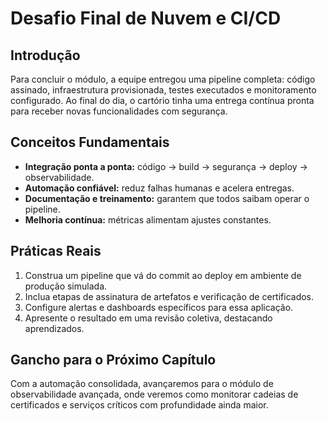 # Desafio Final de Nuvem e CI/CD

## Introdução

Para concluir o módulo, a equipe entregou uma pipeline completa: código assinado, infraestrutura provisionada, testes executados e monitoramento configurado. Ao final do dia, o cartório tinha uma entrega contínua pronta para receber novas funcionalidades com segurança.

## Conceitos Fundamentais

- **Integração ponta a ponta:** código → build → segurança → deploy → observabilidade.
- **Automação confiável:** reduz falhas humanas e acelera entregas.
- **Documentação e treinamento:** garantem que todos saibam operar o pipeline.
- **Melhoria contínua:** métricas alimentam ajustes constantes.

## Práticas Reais

1. Construa um pipeline que vá do commit ao deploy em ambiente de produção simulada.
2. Inclua etapas de assinatura de artefatos e verificação de certificados.
3. Configure alertas e dashboards específicos para essa aplicação.
4. Apresente o resultado em uma revisão coletiva, destacando aprendizados.

## Gancho para o Próximo Capítulo

Com a automação consolidada, avançaremos para o módulo de observabilidade avançada, onde veremos como monitorar cadeias de certificados e serviços críticos com profundidade ainda maior.
